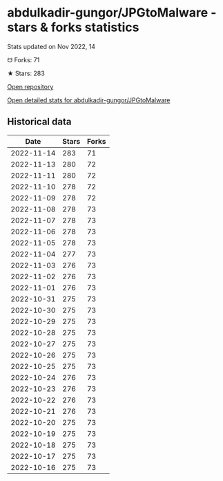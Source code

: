 # abdulkadir-gungor/JPGtoMalware - stars & forks statistics

Stats updated on Nov 2022, 14

☋ Forks: 71

★ Stars: 283

[Open repository](https://github.com/abdulkadir-gungor/JPGtoMalware)

[Open detailed stats for abdulkadir-gungor/JPGtoMalware](https://reviewgithub.com/rep/abdulkadir-gungor/JPGtoMalware)

## Historical data
| Date | Stars | Forks |
|------|-------|-------|
| 2022-11-14 | 283 | 71 | 
| 2022-11-13 | 280 | 72 | 
| 2022-11-11 | 280 | 72 | 
| 2022-11-10 | 278 | 72 | 
| 2022-11-09 | 278 | 72 | 
| 2022-11-08 | 278 | 73 | 
| 2022-11-07 | 278 | 73 | 
| 2022-11-06 | 278 | 73 | 
| 2022-11-05 | 278 | 73 | 
| 2022-11-04 | 277 | 73 | 
| 2022-11-03 | 276 | 73 | 
| 2022-11-02 | 276 | 73 | 
| 2022-11-01 | 276 | 73 | 
| 2022-10-31 | 275 | 73 | 
| 2022-10-30 | 275 | 73 | 
| 2022-10-29 | 275 | 73 | 
| 2022-10-28 | 275 | 73 | 
| 2022-10-27 | 275 | 73 | 
| 2022-10-26 | 275 | 73 | 
| 2022-10-25 | 275 | 73 | 
| 2022-10-24 | 276 | 73 | 
| 2022-10-23 | 276 | 73 | 
| 2022-10-22 | 276 | 73 | 
| 2022-10-21 | 276 | 73 | 
| 2022-10-20 | 275 | 73 | 
| 2022-10-19 | 275 | 73 | 
| 2022-10-18 | 275 | 73 | 
| 2022-10-17 | 275 | 73 | 
| 2022-10-16 | 275 | 73 | 

